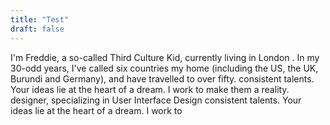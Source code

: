 ```yaml
---
title: "Test"
draft: false
---
```


I'm Freddie, a so-called Third Culture Kid, currently living in London . In my 30-odd years, I've called six countries my home (including the US, the UK, Burundi and Germany), and have travelled to over fifty.
consistent talents. Your ideas lie at the heart of a dream. I work to make them a reality. designer, specializing in User Interface Design consistent talents. Your ideas lie at the heart of a dream. I work to
